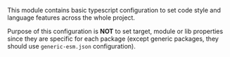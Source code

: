 This module contains basic typescript configuration to set code style and language features across the whole project. 

Purpose of this configuration is **NOT** to set target, module or lib properties since they are specific for each package (except generic packages, they should use `generic-esm.json` configuration). 
